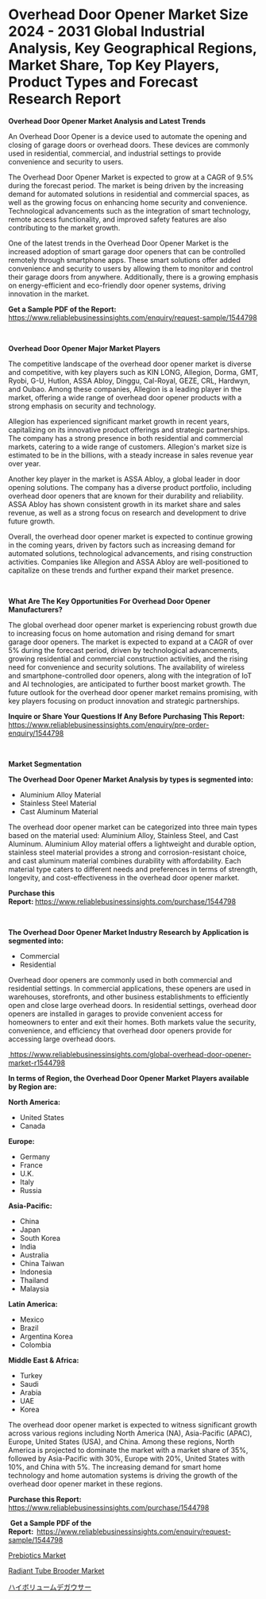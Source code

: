 <p><h1>Overhead Door Opener Market Size 2024 - 2031 Global Industrial Analysis, Key Geographical Regions, Market Share, Top Key Players, Product Types and Forecast Research Report</h1></p><p><strong>Overhead Door Opener Market Analysis and Latest Trends</strong></p>
<p><p>An Overhead Door Opener is a device used to automate the opening and closing of garage doors or overhead doors. These devices are commonly used in residential, commercial, and industrial settings to provide convenience and security to users.</p><p>The Overhead Door Opener Market is expected to grow at a CAGR of 9.5% during the forecast period. The market is being driven by the increasing demand for automated solutions in residential and commercial spaces, as well as the growing focus on enhancing home security and convenience. Technological advancements such as the integration of smart technology, remote access functionality, and improved safety features are also contributing to the market growth.</p><p>One of the latest trends in the Overhead Door Opener Market is the increased adoption of smart garage door openers that can be controlled remotely through smartphone apps. These smart solutions offer added convenience and security to users by allowing them to monitor and control their garage doors from anywhere. Additionally, there is a growing emphasis on energy-efficient and eco-friendly door opener systems, driving innovation in the market.</p></p>
<p><strong>Get a Sample PDF of the Report:&nbsp;</strong> <a href="https://www.reliablebusinessinsights.com/enquiry/request-sample/1544798">https://www.reliablebusinessinsights.com/enquiry/request-sample/1544798</a></p>
<p>&nbsp;</p>
<p><strong>Overhead Door Opener Major Market Players</strong></p>
<p><p>The competitive landscape of the overhead door opener market is diverse and competitive, with key players such as KIN LONG, Allegion, Dorma, GMT, Ryobi, G-U, Hutlon, ASSA Abloy, Dinggu, Cal-Royal, GEZE, CRL, Hardwyn, and Oubao. Among these companies, Allegion is a leading player in the market, offering a wide range of overhead door opener products with a strong emphasis on security and technology.</p><p>Allegion has experienced significant market growth in recent years, capitalizing on its innovative product offerings and strategic partnerships. The company has a strong presence in both residential and commercial markets, catering to a wide range of customers. Allegion's market size is estimated to be in the billions, with a steady increase in sales revenue year over year.</p><p>Another key player in the market is ASSA Abloy, a global leader in door opening solutions. The company has a diverse product portfolio, including overhead door openers that are known for their durability and reliability. ASSA Abloy has shown consistent growth in its market share and sales revenue, as well as a strong focus on research and development to drive future growth.</p><p>Overall, the overhead door opener market is expected to continue growing in the coming years, driven by factors such as increasing demand for automated solutions, technological advancements, and rising construction activities. Companies like Allegion and ASSA Abloy are well-positioned to capitalize on these trends and further expand their market presence.</p></p>
<p>&nbsp;</p>
<p><strong>What Are The Key Opportunities For Overhead Door Opener Manufacturers?</strong></p>
<p><p>The global overhead door opener market is experiencing robust growth due to increasing focus on home automation and rising demand for smart garage door openers. The market is expected to expand at a CAGR of over 5% during the forecast period, driven by technological advancements, growing residential and commercial construction activities, and the rising need for convenience and security solutions. The availability of wireless and smartphone-controlled door openers, along with the integration of IoT and AI technologies, are anticipated to further boost market growth. The future outlook for the overhead door opener market remains promising, with key players focusing on product innovation and strategic partnerships.</p></p>
<p><strong>Inquire or Share Your Questions If Any Before Purchasing This Report:</strong> <a href="https://www.reliablebusinessinsights.com/enquiry/pre-order-enquiry/1544798">https://www.reliablebusinessinsights.com/enquiry/pre-order-enquiry/1544798</a></p>
<p>&nbsp;</p>
<p><strong>Market Segmentation</strong></p>
<p><strong>The Overhead Door Opener Market Analysis by types is segmented into:</strong></p>
<p><ul><li>Aluminium Alloy Material</li><li>Stainless Steel Material</li><li>Cast Aluminum Material</li></ul></p>
<p><p>The overhead door opener market can be categorized into three main types based on the material used: Aluminium Alloy, Stainless Steel, and Cast Aluminum. Aluminium Alloy material offers a lightweight and durable option, stainless steel material provides a strong and corrosion-resistant choice, and cast aluminum material combines durability with affordability. Each material type caters to different needs and preferences in terms of strength, longevity, and cost-effectiveness in the overhead door opener market.</p></p>
<p><strong>Purchase this Report:&nbsp;</strong><a href="https://www.reliablebusinessinsights.com/purchase/1544798">https://www.reliablebusinessinsights.com/purchase/1544798</a></p>
<p>&nbsp;</p>
<p><strong>The Overhead Door Opener Market Industry Research by Application is segmented into:</strong></p>
<p><ul><li>Commercial</li><li>Residential</li></ul></p>
<p><p>Overhead door openers are commonly used in both commercial and residential settings. In commercial applications, these openers are used in warehouses, storefronts, and other business establishments to efficiently open and close large overhead doors. In residential settings, overhead door openers are installed in garages to provide convenient access for homeowners to enter and exit their homes. Both markets value the security, convenience, and efficiency that overhead door openers provide for accessing large overhead doors.</p></p>
<p><a href="https://www.reliablebusinessinsights.com/global-overhead-door-opener-market-r1544798">&nbsp;https://www.reliablebusinessinsights.com/global-overhead-door-opener-market-r1544798</a></p>
<p><strong>In terms of Region, the Overhead Door Opener Market Players available by Region are:</strong></p>
<p>
    <p> <strong> North America: </strong>
        <ul>
            <li>United States</li>
            <li>Canada</li>
        </ul>
        </p> 
    <p> <strong> Europe: </strong>
        <ul>
            <li>Germany</li>
            <li>France</li>
            <li>U.K.</li>
            <li>Italy</li>
            <li>Russia</li>
        </ul>
        </p> 
    <p> <strong> Asia-Pacific: </strong>
        <ul>
            <li>China</li>
            <li>Japan</li>
            <li>South Korea</li>
            <li>India</li>
            <li>Australia</li>
            <li>China Taiwan</li>
            <li>Indonesia</li>
            <li>Thailand</li>
            <li>Malaysia</li>
        </ul>
        </p> 
    <p> <strong> Latin America: </strong>
        <ul>
            <li>Mexico</li>
            <li>Brazil</li>
            <li>Argentina Korea</li>
            <li>Colombia</li>
        </ul>
        </p> 
    <p> <strong> Middle East & Africa: </strong>
        <ul>
            <li>Turkey</li>
            <li>Saudi</li>
            <li>Arabia</li>
            <li>UAE</li>
            <li>Korea</li>
        </ul>
    </p>
    </p>
<p><p>The overhead door opener market is expected to witness significant growth across various regions including North America (NA), Asia-Pacific (APAC), Europe, United States (USA), and China. Among these regions, North America is projected to dominate the market with a market share of 35%, followed by Asia-Pacific with 30%, Europe with 20%, United States with 10%, and China with 5%. The increasing demand for smart home technology and home automation systems is driving the growth of the overhead door opener market in these regions.</p></p>
<p><strong>Purchase this Report: </strong><a href="https://www.reliablebusinessinsights.com/purchase/1544798">https://www.reliablebusinessinsights.com/purchase/1544798</a></p>
<p>&nbsp;<strong>Get a Sample PDF of the Report:&nbsp;&nbsp;</strong><a href="https://www.reliablebusinessinsights.com/enquiry/request-sample/1544798">https://www.reliablebusinessinsights.com/enquiry/request-sample/1544798</a></p>
<p><strong></strong></p>
<p><p><a href="https://github.com/fiixsa/Market-Research-Report-List-3/blob/main/prebiotics-market.md">Prebiotics Market</a></p><p><a href="https://view.publitas.com/reportprime-1/radiant-tube-brooder-market-forecasts-market-trends-and-impact-analysis-2024-2031/">Radiant Tube Brooder Market</a></p><p><a href="https://github.com/RaeJenkins1952/Market-Research-Report-List-1/blob/main/4516891154060.md">ハイボリュームデガウサー</a></p></p>